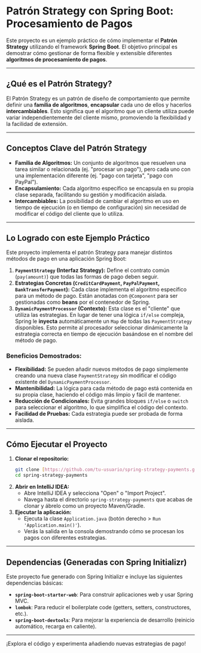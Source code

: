 # Patrón Strategy con Spring Boot: Procesamiento de Pagos

Este proyecto es un ejemplo práctico de cómo implementar el **Patrón Strategy** utilizando el framework **Spring Boot**. El objetivo principal es demostrar cómo gestionar de forma flexible y extensible diferentes **algoritmos de procesamiento de pagos**.

---

## ¿Qué es el Patrón Strategy?

El Patrón Strategy es un patrón de diseño de comportamiento que permite definir una **familia de algoritmos**, **encapsular** cada uno de ellos y hacerlos **intercambiables**. Esto significa que el algoritmo que un cliente utiliza puede variar independientemente del cliente mismo, promoviendo la flexibilidad y la facilidad de extensión.

---

## Conceptos Clave del Patrón Strategy

* **Familia de Algoritmos:** Un conjunto de algoritmos que resuelven una tarea similar o relacionada (ej. "procesar un pago"), pero cada uno con una implementación diferente (ej. "pago con tarjeta", "pago con PayPal").
* **Encapsulamiento:** Cada algoritmo específico se encapsula en su propia clase separada, facilitando su gestión y modificación aislada.
* **Intercambiables:** La posibilidad de cambiar el algoritmo en uso en tiempo de ejecución (o en tiempo de configuración) sin necesidad de modificar el código del cliente que lo utiliza.

---

## Lo Logrado con este Ejemplo Práctico

Este proyecto implementa el patrón Strategy para manejar distintos métodos de pago en una aplicación Spring Boot:

1.  **`PaymentStrategy` (Interfaz Strategy):** Define el contrato común (`pay(amount)`) que todas las formas de pago deben seguir.
2.  **Estrategias Concretas (`CreditCardPayment`, `PayPalPayment`, `BankTransferPayment`):** Cada clase implementa el algoritmo específico para un método de pago. Están anotadas con `@Component` para ser gestionadas como **beans** por el contenedor de Spring.
3.  **`DynamicPaymentProcessor` (Contexto):** Esta clase es el "cliente" que utiliza las estrategias. En lugar de tener una lógica `if/else` compleja, Spring le **inyecta** automáticamente un `Map` de todas las `PaymentStrategy` disponibles. Esto permite al procesador seleccionar dinámicamente la estrategia correcta en tiempo de ejecución basándose en el nombre del método de pago.

### Beneficios Demostrados:

* **Flexibilidad:** Se pueden añadir nuevos métodos de pago simplemente creando una nueva clase `PaymentStrategy` sin modificar el código existente del `DynamicPaymentProcessor`.
* **Mantenibilidad:** La lógica para cada método de pago está contenida en su propia clase, haciendo el código más limpio y fácil de mantener.
* **Reducción de Condicionales:** Evita grandes bloques `if/else` o `switch` para seleccionar el algoritmo, lo que simplifica el código del contexto.
* **Facilidad de Pruebas:** Cada estrategia puede ser probada de forma aislada.

---

## Cómo Ejecutar el Proyecto

1.  **Clonar el repositorio:**
    ```bash
    git clone [https://github.com/tu-usuario/spring-strategy-payments.git](https://github.com/tu-usuario/spring-strategy-payments.git)
    cd spring-strategy-payments
    ```
2.  **Abrir en IntelliJ IDEA:**
    * Abre IntelliJ IDEA y selecciona "Open" o "Import Project".
    * Navega hasta el directorio `spring-strategy-payments` que acabas de clonar y ábrelo como un proyecto Maven/Gradle.
3.  **Ejecutar la aplicación:**
    * Ejecuta la clase `Application.java` (botón derecho > `Run 'Application.main()'`).
    * Verás la salida en la consola demostrando cómo se procesan los pagos con diferentes estrategias.

---

## Dependencias (Generadas con Spring Initializr)

Este proyecto fue generado con Spring Initializr e incluye las siguientes dependencias básicas:

* **`spring-boot-starter-web`**: Para construir aplicaciones web y usar Spring MVC.
* **`lombok`**: Para reducir el boilerplate code (getters, setters, constructores, etc.).
* **`spring-boot-devtools`**: Para mejorar la experiencia de desarrollo (reinicio automático, recarga en caliente).

---

¡Explora el código y experimenta añadiendo nuevas estrategias de pago!
